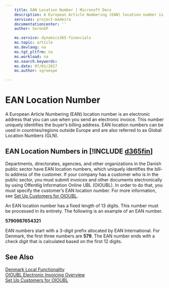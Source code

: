 ```yaml
---
    title: EAN Location Number | Microsoft Docs
    description: A European Article Numbering (EAN) location number is an electronic address that you can use when you send an electronic invoice. This number uniquely identifies the buyer’s billing address. EAN location numbers can be used in countries/regions outside Europe and are also referred to as Global Location Numbers (GLN).
    services: project-madeira
    documentationcenter: ''
    author: SorenGP

    ms.service: dynamics365-financials
    ms.topic: article
    ms.devlang: na
    ms.tgt_pltfrm: na
    ms.workload: na
    ms.search.keywords:
    ms.date: 07/01/2017
    ms.author: sgroespe

---
```

# EAN Location Number
A European Article Numbering (EAN) location number is an electronic address that you can use when you send an electronic invoice. This number uniquely identifies the buyer’s billing address. EAN location numbers can be used in countries/regions outside Europe and are also referred to as Global Location Numbers (GLN).  

## EAN Location Numbers in [!INCLUDE [d365fin](../../includes/d365fin_md.md)]  
 Departments, directorates, agencies, and other organizations in the Danish public sector have EAN location numbers, which uniquely identifies the bill-to address of the customer. If your company has a customer who is in the public sector, you must submit invoices and other documents electronically by using Offentlig Information Online UBL (OIOUBL). In order to do that, you must specify the customer’s EAN location number. For more information, see [Set Up Customers for OIOUBL](how-to-set-up-customers-for-oioubl.md).  

 An EAN location number has a fixed length of 13 digits. This number must be processed in its entirety. The following is an example of an EAN number.  

 **5790987654321**  

 EAN numbers start with a 3-digit prefix allocated by EAN International. For Denmark, the first three numbers are **579**. The EAN number ends with a check digit that is calculated based on the first 12 digits.  

## See Also  
[Denmark Local Functionality](denmark-local-functionality.md)  
 [OIOUBL Electronic Invoicing Overview](oioubl-electronic-invoicing-overview.md)   
 [Set Up Customers for OIOUBL](how-to-set-up-customers-for-oioubl.md)
